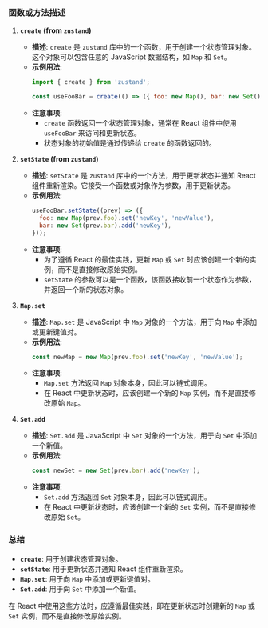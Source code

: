 ### 函数或方法描述

1. **`create` (from `zustand`)**
   - **描述**: `create` 是 `zustand` 库中的一个函数，用于创建一个状态管理对象。这个对象可以包含任意的 JavaScript 数据结构，如 `Map` 和 `Set`。
   - **示例用法**:
     ```js
     import { create } from 'zustand';

     const useFooBar = create(() => ({ foo: new Map(), bar: new Set() }));
     ```
   - **注意事项**: 
     - `create` 函数返回一个状态管理对象，通常在 React 组件中使用 `useFooBar` 来访问和更新状态。
     - 状态对象的初始值是通过传递给 `create` 的函数返回的。

2. **`setState` (from `zustand`)**
   - **描述**: `setState` 是 `zustand` 库中的一个方法，用于更新状态并通知 React 组件重新渲染。它接受一个函数或对象作为参数，用于更新状态。
   - **示例用法**:
     ```js
     useFooBar.setState((prev) => ({
       foo: new Map(prev.foo).set('newKey', 'newValue'),
       bar: new Set(prev.bar).add('newKey'),
     }));
     ```
   - **注意事项**:
     - 为了遵循 React 的最佳实践，更新 `Map` 或 `Set` 时应该创建一个新的实例，而不是直接修改原始实例。
     - `setState` 的参数可以是一个函数，该函数接收前一个状态作为参数，并返回一个新的状态对象。

3. **`Map.set`**
   - **描述**: `Map.set` 是 JavaScript 中 `Map` 对象的一个方法，用于向 `Map` 中添加或更新键值对。
   - **示例用法**:
     ```js
     const newMap = new Map(prev.foo).set('newKey', 'newValue');
     ```
   - **注意事项**:
     - `Map.set` 方法返回 `Map` 对象本身，因此可以链式调用。
     - 在 React 中更新状态时，应该创建一个新的 `Map` 实例，而不是直接修改原始 `Map`。

4. **`Set.add`**
   - **描述**: `Set.add` 是 JavaScript 中 `Set` 对象的一个方法，用于向 `Set` 中添加一个新值。
   - **示例用法**:
     ```js
     const newSet = new Set(prev.bar).add('newKey');
     ```
   - **注意事项**:
     - `Set.add` 方法返回 `Set` 对象本身，因此可以链式调用。
     - 在 React 中更新状态时，应该创建一个新的 `Set` 实例，而不是直接修改原始 `Set`。

### 总结

- **`create`**: 用于创建状态管理对象。
- **`setState`**: 用于更新状态并通知 React 组件重新渲染。
- **`Map.set`**: 用于向 `Map` 中添加或更新键值对。
- **`Set.add`**: 用于向 `Set` 中添加一个新值。

在 React 中使用这些方法时，应遵循最佳实践，即在更新状态时创建新的 `Map` 或 `Set` 实例，而不是直接修改原始实例。